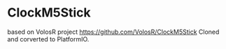 # ClockM5Stick
based on VolosR project
https://github.com/VolosR/ClockM5Stick
Cloned and corverted to PlatformIO.
